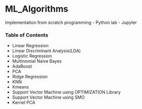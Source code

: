 # ML_Algorithms
Implementation from scratch 
programming - Python 
lab - Jupyter
### Table of Contents

- Linear Regression
- Linear Discriminant Analysis(LDA)
- Logistic Regression
- Multinomial Naive Bayes
- AdaBoost
- PCA
- Ridge Regression
- KNN
- Kmeans
- Support Vector Machine using OPTIMIZATION Library
- Support Vector Machine using SMO
- Kernel PCA
